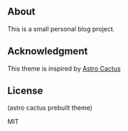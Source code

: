 ## About

This is a small personal blog project.


## Acknowledgment

This theme is inspired by [Astro Cactus](https://github.com/chrismwilliams/astro-theme-cactus)

## License 
(astro cactus  prebuilt theme)

MIT
